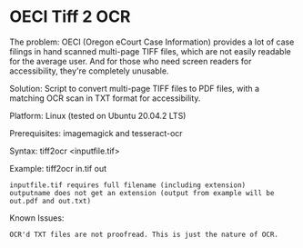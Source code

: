 # OECI Tiff 2 OCR
 
The problem: OECI (Oregon eCourt Case Information) provides a lot of case filings in hand scanned multi-page TIFF files, which are not easily readable for the average user. And for those who need screen readers for accessibility, they're completely unusable.

Solution: Script to convert multi-page TIFF files to PDF files, with a matching OCR scan in TXT format for accessibility.

Platform: Linux (tested on Ubuntu 20.04.2 LTS)

Prerequisites: imagemagick and tesseract-ocr

Syntax: tiff2ocr <inputfile.tif> <outputname>

Example: tiff2ocr in.tif out

	inputfile.tif requires full filename (including extension)
	outputname does not get an extension (output from example will be out.pdf and out.txt)

Known Issues:

	OCR'd TXT files are not proofread. This is just the nature of OCR.
